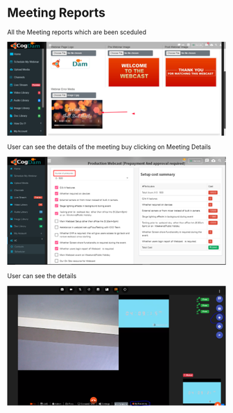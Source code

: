 # Meeting Reports

All the Meeting reports which are been sceduled

![](../.gitbook/assets/image%20%28290%29.png)

User can see the details of the meeting buy clicking on Meeting Details

![](../.gitbook/assets/image%20%2872%29.png)

User can see the details

![](../.gitbook/assets/image%20%2869%29.png)

